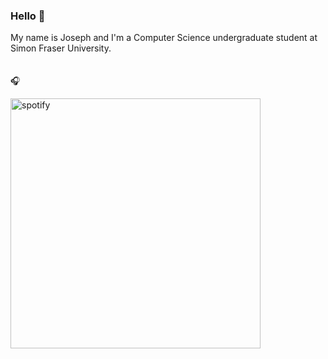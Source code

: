 ### Hello 👋 

My name is Joseph and I'm a Computer Science undergraduate student at Simon Fraser University.
\
\
\
🎧
<p>
    <a href="https://open.spotify.com/user/9a1hoqfsn0s4m0bm8tl6t0d09" target="_blank" rel="noopener noreferrer"><img src="https://novatorem-nevado.vercel.app/api/spotify?background_color=0d1117&border_color=0d1117" alt="spotify" width="400"/></a>
</p>

